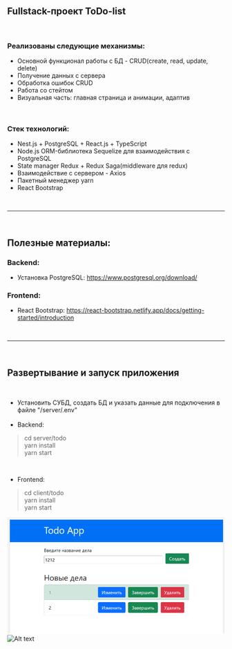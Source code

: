 <h2>Fullstack-проект ToDo-list</h2>
<br />
<h3>Реализованы следующие механизмы:</h3>

- Основной функционал работы с БД - CRUD(create, read, update, delete)
- Получение данных с сервера
- Обработка ошибок CRUD
- Работа со стейтом
- Визуальная часть: главная страница и анимации, адаптив

<br />
<h3>Стек технологий: </h3>

- Nest.js + PostgreSQL + React.js + TypeScript
- Node.js ORM-библиотека Sequelize для взаимодействия с PostgreSQL
- State manager Redux + Redux Saga(middleware для redux)
- Взаимодействие с сервером - Axios
- Пакетный менеджер yarn
- React Bootstrap

<br /><hr /><br />

<h2>Полезные материалы:</h2>

<h3>Backend:</h3>

- Установка PostgreSQL: https://www.postgresql.org/download/

<h3>Frontend:</h3>

- React Bootstrap: https://react-bootstrap.netlify.app/docs/getting-started/introduction

<br /><hr /><br />

<h2>Развертывание и запуск приложения</h2><br />

- Установить СУБД, создать БД и указать данные для подключения в файле "/server/.env"
  <br /><br />
- Backend:<br />

> cd server/todo<br />
> yarn install<br />
> yarn start

<br />

- Frontend:<br />

> cd client/todo<br />
> yarn install<br />
> yarn start

![Alt text](/git-images/image.png)
![Alt text](image.png)
